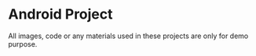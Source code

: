 Android Project
===============

All images, code or any materials used in these projects are only for demo purpose.